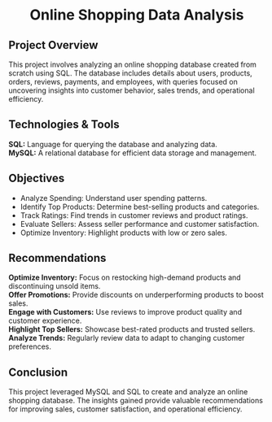 # <p align="center">Online Shopping Data Analysis</p>

## Project Overview
This project involves analyzing an online shopping database created from scratch using SQL. The database includes details about users, products, orders, reviews, payments, and employees, with queries focused on uncovering insights into customer behavior, sales trends, and operational efficiency.


## Technologies & Tools
**SQL:** Language for querying the database and analyzing data.</br>
**MySQL:** A relational database for efficient data storage and management.

## Objectives
- Analyze Spending: Understand user spending patterns.
- Identify Top Products: Determine best-selling products and categories.
- Track Ratings: Find trends in customer reviews and product ratings.
- Evaluate Sellers: Assess seller performance and customer satisfaction.
- Optimize Inventory: Highlight products with low or zero sales.

## Recommendations
**Optimize Inventory:**  Focus on restocking high-demand products and discontinuing unsold items.</br>
**Offer Promotions:**  Provide discounts on underperforming products to boost sales.</br>
**Engage with Customers:**  Use reviews to improve product quality and customer experience.</br>
**Highlight Top Sellers:**  Showcase best-rated products and trusted sellers.</br>
**Analyze Trends:**  Regularly review data to adapt to changing customer preferences.</br>

## Conclusion
This project leveraged MySQL and SQL to create and analyze an online shopping database. The insights gained provide valuable recommendations for improving sales, customer satisfaction, and operational efficiency.

